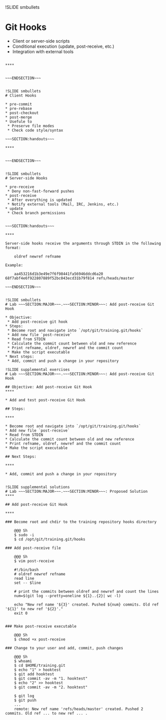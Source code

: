 !SLIDE smbullets
# Git Hooks

* Client or server-side scripts
* Conditional execution (update, post-receive, etc.)
* Integration with external tools

~~~SECTION:handouts~~~

****


~~~ENDSECTION~~~


!SLIDE smbullets
# Client Hooks

* pre-commit
* pre-rebase
* post-checkout
* post-merge
* Usefule to
 * Preserve file modes
 * Check code style/syntax

~~~SECTION:handouts~~~

****


~~~ENDSECTION~~~


!SLIDE smbullets
# Server-side Hooks

* pre-receive
 * Deny non-fast-forward pushes
* post-receive
 * After everything is updated
 * Notify external tools (Mail, IRC, Jenkins, etc.)
* update
 * Check branch permissions


~~~SECTION:handouts~~~

****

Server-side hooks receive the arguments through STDIN in the following
format:

    oldref newref refname

Example:

    aa453216d1b3e49e7f6f98441fa56946ddcd6a20 68f7abf4e6f922807889f52bc043ecd31b79f814 refs/heads/master

~~~ENDSECTION~~~


!SLIDE smbullets
# Lab ~~~SECTION:MAJOR~~~.~~~SECTION:MINOR~~~: Add post-receive Git Hook

* Objective:
 * Add post-receive git hook
* Steps:
 * Become root and navigate into `/opt/git/training.git/hooks`
 * Add new file `post-receive`
 * Read from STDIN
 * Calculate the commit count between old and new reference
 * Print refname, oldref, newref and the commit count
 * Make the script executable
* Next steps:
 * Add, commit and push a change in your repository

!SLIDE supplemental exercises
# Lab ~~~SECTION:MAJOR~~~.~~~SECTION:MINOR~~~: Add post-receive Git Hook

## Objective: Add post-receive Git Hook
****

* Add and test post-receive Git Hook

## Steps:

****

* Become root and navigate into `/opt/git/training.git/hooks`
* Add new file `post-receive`
* Read from STDIN
* Calculate the commit count between old and new reference
* Print refname, oldref, newref and the commit count
* Make the script executable

## Next Steps:

****

* Add, commit and push a change in your repository


!SLIDE supplemental solutions
# Lab ~~~SECTION:MAJOR~~~.~~~SECTION:MINOR~~~: Proposed Solution
****

## Add post-receive Git Hook

****

### Become root and chdir to the training repository hooks directory

    @@@ Sh
    $ sudo -i
    $ cd /opt/git/training.git/hooks

### Add post-receive file

    @@@ Sh
    $ vim post-receive

    #!/bin/bash
    # oldref newref refname
    read line
    set -- $line

    # print the commits between oldref and newref and count the lines
    num=$(git log --pretty=oneline ${1}..{2}| wc -l)

    echo "New ref name '${3}' created. Pushed ${num} commits. Old ref '${1}' to new ref '${2}'."
    exit 0


### Make post-receive executable

    @@@ Sh
    $ chmod +x post-receive

### Change to your user and add, commit, push changes

    @@@ Sh
    $ whoami
    $ cd $HOME/training.git
    $ echo "1" > hooktest
    $ git add hooktest
    $ git commit -av -m "1. hooktest"
    $ echo "2" >> hooktest
    $ git commit -av -m "2. hooktest"

    $ git log
    $ git push
    ...
    remote: New ref name 'refs/heads/master' created. Pushed 2 commits. Old ref ... to new ref ... .
